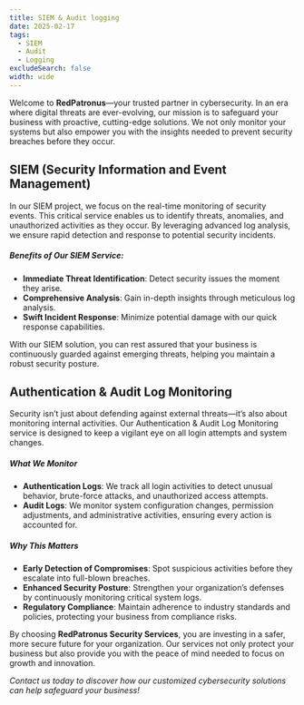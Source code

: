 ```yaml
---
title: SIEM & Audit logging
date: 2025-02-17
tags:
  - SIEM
  - Audit
  - Logging
excludeSearch: false
width: wide
---
```


Welcome to **RedPatronus**—your trusted partner in cybersecurity. In an era where digital threats are ever-evolving, our mission is to safeguard your business with proactive, cutting-edge solutions. We not only monitor your systems but also empower you with the insights needed to prevent security breaches before they occur.

## SIEM (Security Information and Event Management)

In our SIEM project, we focus on the real-time monitoring of security events. This critical service enables us to identify threats, anomalies, and unauthorized activities as they occur. By leveraging advanced log analysis, we ensure rapid detection and response to potential security incidents.

##### Benefits of Our SIEM Service:
- **Immediate Threat Identification**: Detect security issues the moment they arise.
- **Comprehensive Analysis**: Gain in-depth insights through meticulous log analysis.
- **Swift Incident Response**: Minimize potential damage with our quick response capabilities.

With our SIEM solution, you can rest assured that your business is continuously guarded against emerging threats, helping you maintain a robust security posture.

## Authentication & Audit Log Monitoring

Security isn’t just about defending against external threats—it’s also about monitoring internal activities. Our Authentication & Audit Log Monitoring service is designed to keep a vigilant eye on all login attempts and system changes.

##### What We Monitor
- **Authentication Logs**: We track all login activities to detect unusual behavior, brute-force attacks, and unauthorized access attempts.
- **Audit Logs**: We monitor system configuration changes, permission adjustments, and administrative activities, ensuring every action is accounted for.

##### Why This Matters
- **Early Detection of Compromises**: Spot suspicious activities before they escalate into full-blown breaches.
- **Enhanced Security Posture**: Strengthen your organization’s defenses by continuously monitoring critical system logs.
- **Regulatory Compliance**: Maintain adherence to industry standards and policies, protecting your business from compliance risks.

By choosing **RedPatronus Security Services**, you are investing in a safer, more secure future for your organization. Our services not only protect your business but also provide you with the peace of mind needed to focus on growth and innovation.

*Contact us today to discover how our customized cybersecurity solutions can help safeguard your business!*